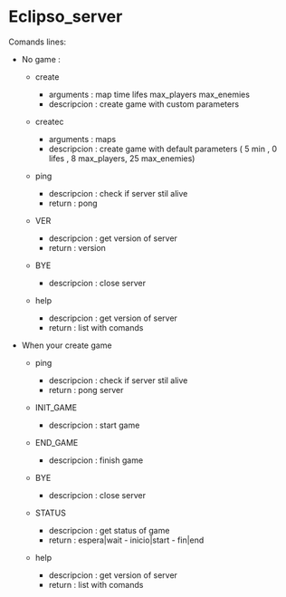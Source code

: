 # Eclipso_server


Comands lines:

* No game : 

  * create
    * arguments : map time lifes max_players max_enemies
    * descripcion : create game with custom parameters

  * createc
    * arguments : maps
    * descripcion : create game with default parameters ( 5 min , 0 lifes , 8 max_players, 25 max_enemies)

  * ping
    * descripcion : check if server stil alive
    * return : pong

  * VER
    * descripcion : get version of server
    * return : version

  * BYE
    * descripcion : close server
    
  * help
    * descripcion : get version of server
    * return : list with comands
    
* When your create game

  * ping
    * descripcion : check if server stil alive
    * return : pong server

  * INIT_GAME
    * descripcion : start game
    
  * END_GAME
    * descripcion : finish game
    
  * BYE
    * descripcion : close server
    
  * STATUS
    * descripcion : get status of game
    * return : espera|wait - inicio|start - fin|end
    
  * help
    * descripcion : get version of server
    * return : list with comands
